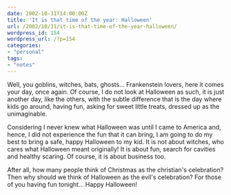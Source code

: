 ```yaml
---
date: 2002-10-31T14:00:00Z
title: 'It is that time of the year: Halloween'
url: /2002/10/31/it-is-that-time-of-the-year-halloween/
wordpress_id: 154
wordpress_url: /?p=154
categories:
- "personal"
tags:
- "notes"
---
```


Well, you goblins, witches, bats, ghosts... Frankenstein lovers, here it comes your day, once again. Of course, I do not look at Halloween as such, it is just another day, like the others, with the subtle difference that is the day where kids go around, having fun, asking for sweet little treats, dressed up as the unimaginable.

Considering I never knew what Halloween was until I came to America and, hence, I did not experience the fun that it can bring, I am going to do my best to bring a safe, happy Halloween to my kid. It is not about witches, who cares what Halloween meant originally! It is about fun, search for cavities <grin> and healthy scaring. Of course, it is about business too.

After all, how many people think of Christmas as the christian's celebration? Then why should we think of Halloween as the evil's celebration? For those of you having fun tonight... Happy Halloween!
